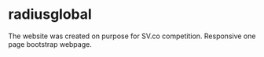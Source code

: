 # radiusglobal

The website was created on purpose for SV.co competition.
Responsive one page bootstrap webpage.
